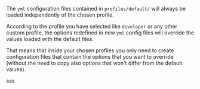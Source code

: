The `yml` configuration files contained in `profiles/default/` will always be loaded independently of the chosen profile.

According to the profile you have selected like `developer` or any other custom profile, the options redefined in new `yml` config files will override the values loaded with the default files.

That means that inside your chosen profiles you only need to create configuration files that contain the options that you want to override (without the need to copy also options that won't differ from the default values).


sss
